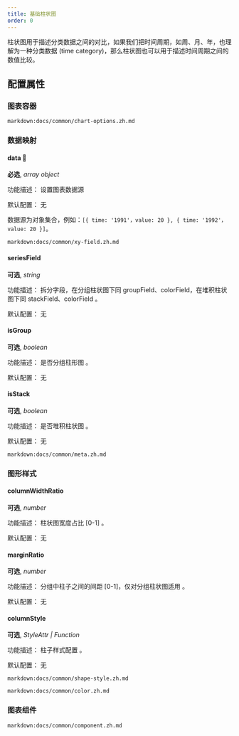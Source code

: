 ```yaml
---
title: 基础柱状图
order: 0
---
```


柱状图用于描述分类数据之间的对比，如果我们把时间周期，如周、月、年，也理解为一种分类数据 (time category)，那么柱状图也可以用于描述时间周期之间的数值比较。

## 配置属性

### 图表容器

`markdown:docs/common/chart-options.zh.md`

### 数据映射

#### data 📌

**必选**, _array object_

功能描述： 设置图表数据源

默认配置： 无

数据源为对象集合，例如：`[{ time: '1991'，value: 20 }, { time: '1992'，value: 20 }]`。

`markdown:docs/common/xy-field.zh.md`

#### seriesField

**可选**, _string_

功能描述： 拆分字段，在分组柱状图下同 groupField、colorField，在堆积柱状图下同 stackField、colorField 。

默认配置： 无

#### isGroup

**可选**, _boolean_

功能描述： 是否分组柱形图 。

默认配置： 无

#### isStack

**可选**, _boolean_

功能描述： 是否堆积柱状图 。

默认配置： 无

`markdown:docs/common/meta.zh.md`

### 图形样式

#### columnWidthRatio

**可选**, _number_

功能描述： 柱状图宽度占比 [0-1] 。

默认配置： 无

#### marginRatio

**可选**, _number_

功能描述： 分组中柱子之间的间距 [0-1]，仅对分组柱状图适用 。

默认配置： 无

#### columnStyle

**可选**, _StyleAttr | Function_

功能描述： 柱子样式配置 。

默认配置： 无

`markdown:docs/common/shape-style.zh.md`

`markdown:docs/common/color.zh.md`

### 图表组件

`markdown:docs/common/component.zh.md`
